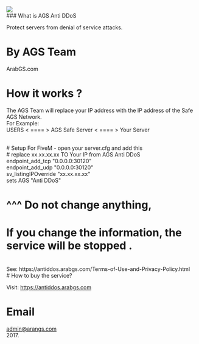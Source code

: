 <img src="https://antiddos.arabgs.com/images/ags-antiddos.png">
</br>
### What is AGS Anti DDoS

Protect servers from denial of service attacks.
</br>


# By AGS Team

ArabGS.com
</br>

# How it works ?

The AGS Team will replace your IP address with the IP address of the Safe AGS Network.</br>
For Example:</br>
USERS < ==== > AGS Safe Server < ==== > Your Server

</br>
# Setup For FiveM - open your server.cfg and add this</br>
# replace xx.xx.xx.xx TO Your  IP from AGS Anti DDoS</br>
endpoint_add_tcp "0.0.0.0:30120"</br>
endpoint_add_udp "0.0.0.0:30120"</br>
sv_listingIPOverride "xx.xx.xx.xx"</br>
sets AGS "Anti DDoS"</br>

# ^^^ Do not change anything,
# If you change the information, the service will be stopped .</br>
</br>
 See: https://antiddos.arabgs.com/Terms-of-Use-and-Privacy-Policy.html
 </br>
# How to buy the service?

Visit: https://antiddos.arabgs.com
</br>


# Email

admin@arangs.com
</br>
2017.
